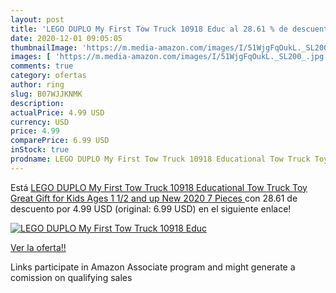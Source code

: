 ```yaml
---
layout: post
title: 'LEGO DUPLO My First Tow Truck 10918 Educ al 28.61 % de descuento'
date: 2020-12-01 09:05:05
thumbnailImage: 'https://m.media-amazon.com/images/I/51WjgFqOukL._SL200_.jpg'
images: [ 'https://m.media-amazon.com/images/I/51WjgFqOukL._SL200_.jpg' ]
comments: true
category: ofertas
author: ring
slug: B07WJJKNMK
description:
actualPrice: 4.99 USD
currency: USD
price: 4.99
comparePrice: 6.99 USD
inStock: true
prodname: LEGO DUPLO My First Tow Truck 10918 Educational Tow Truck Toy  Great Gift for Kids Ages 1 1/2 and up  New 2020  7 Pieces 
---
```


Está [LEGO DUPLO My First Tow Truck 10918 Educational Tow Truck Toy  Great Gift for Kids Ages 1 1/2 and up  New 2020  7 Pieces ](https://www.amazon.com/dp/B07WJJKNMK/?tag=tolees-20) con 28.61 de descuento por 4.99 USD (original: 6.99 USD) en el siguiente enlace!

[![LEGO DUPLO My First Tow Truck 10918 Educ](https://m.media-amazon.com/images/I/51WjgFqOukL._SL200_.jpg)](https://www.amazon.com/dp/B07WJJKNMK/?tag=tolees-20)

[Ver la oferta!!](https://www.amazon.com/dp/B07WJJKNMK/?tag=tolees-20)

Links participate in Amazon Associate program and might generate a comission on qualifying sales


